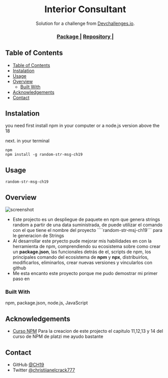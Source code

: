 <!-- Please update value in the {}  -->

<h1 align="center">Interior Consultant</h1>

<div align="center">
   Solution for a challenge from  <a href="http://devchallenges.io" target="_blank">Devchallenges.io</a>.
</div>

<div align="center">
  <h3>
    <a href="https://www.npmjs.com/package/random-str-msg-ch19">
      Package
    </a>
    <span> | </span>
    <a href="https://github.com/CH19/random-str-msg-ch19">
      Repository
    </a>
    <span> | </span>

  </h3>
</div>

<!-- TABLE OF CONTENTS -->

## Table of Contents

- [Table of Contents](#table-of-contents)
- [Instalation](#instalation)
- [Usage](#usage)
- [Overview](#overview)
  - [Built With](#built-with)
- [Acknowledgements](#acknowledgements)
- [Contact](#contact)

<!-- OVERVIEW -->

## Instalation 
you need first install npm in your computer or a node.js version above the 18 

next. in your terminal
```
npm
npm install -g random-str-msg-ch19

```

## Usage

```random-str-msg-ch19```


## Overview

![screenshot](./assets/project-preview.png)


- Este projecto es un despliegue de paquete en npm que genera strings random a partir de una data suministrada, de puede utilizar el comando con el que tiene el nombre del proyecto ````random-str-msj-ch19``` para le generacion de Strings
- Al desarrollar este pryecto pude mejorar mis habilidades en con la herramienta de npm, comprendiendo su ecosistema sobre como crear un **package.json**, las funcionales detrás de el, scripts de npm, los principales comando del ecosistema de **npm** y **npx**, distribuirlos, modificarlos, eliminarlos, crear nuevas versiones y vincularlos con github
- Me esta encanto este proyecto porque me pudo demostrar mi primer paso en 

### Built With

<!-- This section should list any major frameworks that you built your project using. Here are a few examples.-->

npm, package.json, node.js, JavaScript



## Acknowledgements

<!-- This section should list any articles or add-ons/plugins that helps you to complete the project. This is optional but it will help you in the future. For exmpale -->

- [Curso NPM](https://platzi.com/cursos/npm/) Para la creacion de este projecto el capitulo 11,12,13 y 14 del curso de NPM de platzi me ayudo bastante

## Contact

- GitHub [@CH19](https://{github.com/CH19})
- Twitter [@christiianelcrack777]([https://{twitter.com/your-username}](https://twitter.com/chriselcrack777))
